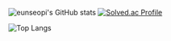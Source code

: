 ![eunseopi's GitHub stats](https://github-readme-stats.vercel.app/api?username=eunseopi&show_icons=true&theme=onedark) 
[![Solved.ac Profile](http://mazassumnida.wtf/api/generate_badge?boj=mastser1)](https://solved.ac/mastser1)

![Top Langs](https://github-readme-stats.vercel.app/api/top-langs/?username=eunseopi&layout=compact&theme=dark)
